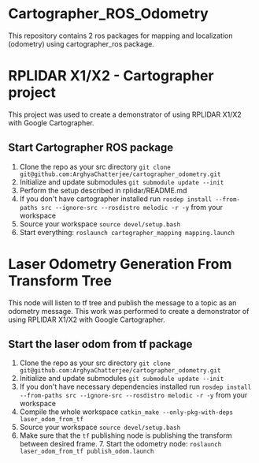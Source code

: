# Cartographer_ROS_Odometry
This repository contains 2 ros packages for mapping and localization (odometry) using cartographer_ros package.

# RPLIDAR X1/X2 - Cartographer project

This project was used to create a demonstrator of using RPLIDAR X1/X2 with Google Cartographer.

## Start Cartographer ROS package

1. Clone the repo as your src directory `git clone git@github.com:ArghyaChatterjee/cartographer_odometry.git`
2. Initialize and update submodules `git submodule update --init`
3. Perform the setup described in rplidar/README.md
4. If you don't have cartographer installed run `rosdep install --from-paths src --ignore-src --rosdistro melodic -r -y` from your workspace
5. Source your workspace `source devel/setup.bash`
6. Start everything: `roslaunch cartographer_mapping mapping.launch`

# Laser Odometry Generation From Transform Tree

This node will listen to tf tree and publish the message to a topic as an odometry message. This work was performed to create a demonstrator of using RPLIDAR X1/X2 with Google Cartographer.

## Start the laser odom from tf package

1. Clone the repo as your src directory `git clone git@github.com:ArghyaChatterjee/cartographer_odometry.git`
2. Initialize and update submodules `git submodule update --init`
3. If you don't have necessary dependencies installed run `rosdep install --from-paths src --ignore-src --rosdistro melodic -r -y` from your workspace
4. Compile the whole workspace `catkin_make --only-pkg-with-deps laser_odom_from_tf`
5. Source your workspace `source devel/setup.bash`
6. Make sure that the `tf` publishing node is publishing the transform between desired frame. 7. Start the odometry node: `roslaunch laser_odom_from_tf publish_odom.launch`
